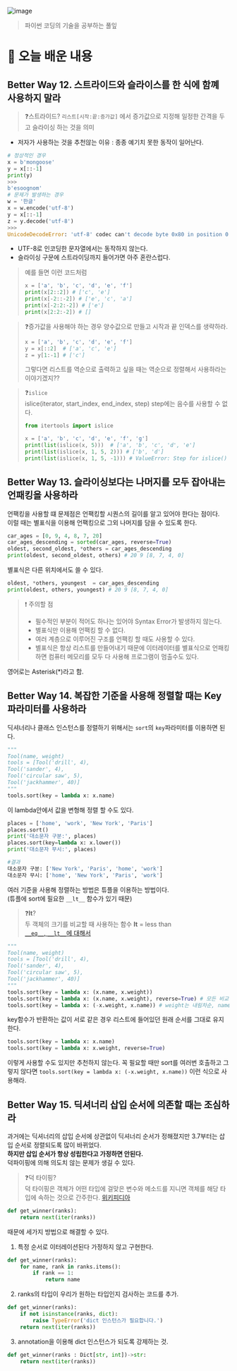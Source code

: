 ![image](https://user-images.githubusercontent.com/63278762/123659411-9fdc9380-d86d-11eb-9f26-0d97b6eaa300.png)
>
> 파이썬 코딩의 기술을 공부하는 풀잎

# 📝 오늘 배운 내용
## Better Way 12. 스트라이드와 슬라이스를 한 식에 함꼐 사용하지 말라
> ❓스트라이드?
> `리스트[시작:끝:증가값]` 에서 증가값으로 지정해 일정한 간격을 두고 슬라이싱 하는 것을 의미

* 저자가 사용하는 것을 추천않는 이유 : 종종 예기치 못한 동작이 일어난다.
```python
# 정상적인 경우
x = b'mongoose'
y = x[::-1]
print(y)
>>>
b'esoognom'
# 문제가 발생하는 경우
w = '한글'
x = w.encode('utf-8')
y = x[::-1]
z = y.decode('utf-8')
>>>
UnicodeDecodeError: 'utf-8' codec can't decode byte 0x80 in position 0: invalid start byte
```
* UTF-8로 인코딩한 문자열에서는 동작하지 않는다.
* 슬라이싱 구문에 스트라이딩까지 들어가면 아주 혼란스럽다.
> 예를 들면 이런 코드처럼
> ```python
> x = ['a', 'b', 'c', 'd', 'e', 'f']
> print(x[2::2]) # ['c', 'e']
> print(x[-2::-2]) # ['e', 'c', 'a']
> print(x[-2:2:-2]) # ['e']
> print(x[2:2:-2]) # []
> ```

> ❓증가값을 사용해야 하는 경우 양수값으로 만들고 시작과 끝 인덱스를 생략하라.
> ```python
> x = ['a', 'b', 'c', 'd', 'e', 'f']
> y = x[::2]  # ['a', 'c', 'e']
> z = y[1:-1] # ['c']
> ```
> 그렇다면 리스트를 역순으로 출력하고 싶을 때는 역순으로 정렬해서 사용하라는 이야기겠지??

> ❓`islice`    
> islice(iterator, start_index, end_index, step)
> step에는 음수를 사용할 수 없다.
> ```python
> from itertools import islice
>
> x = ['a', 'b', 'c', 'd', 'e', 'f', 'g']
> print(list(islice(x, 5)))  # ['a', 'b', 'c', 'd', 'e']
> print(list(islice(x, 1, 5, 2))) # ['b', 'd']
> print(list(islice(x, 1, 5, -1))) # ValueError: Step for islice() must be a positive integer or None.
> ```

## Better Way 13. 슬라이싱보다는 나머지를 모두 잡아내는 언패킹을 사용하라
언팩킹을 사용할 떄 문제점은 언팩킹할 시퀀스의 길이를 알고 있어야 한다는 점이다.     
이럴 때는 별표식을 이용해 언팩킹으로 그외 나머지를 담을 수 있도록 한다.
```python
car_ages = [0, 9, 4, 8, 7, 20]
car_ages_descending = sorted(car_ages, reverse=True)
oldest, second_oldest, *others = car_ages_descending
print(oldest, second_oldest, others) # 20 9 [8, 7, 4, 0]
```
별표식은 다른 위치에서도 쓸 수 있다. 
```python
oldest, *others, youngest  = car_ages_descending
print(oldest, others, youngest) # 20 9 [8, 7, 4, 0]
```
> ❗️ 주의할 점
> * 필수적인 부분이 적어도 하나는 있어야 Syntax Error가 발생하지 않는다.
> * 별표식만 이용해 언팩킹 할 수 없다.
> * 여러 계층으로 이루어진 구조를 언팩킹 할 때도 사용할 수 있다.
> * 별표식은 항상 리스트를 만들어내기 때문에 이터레이터를 별표식으로 언패킹하면 컴퓨터 메모리를 모두 다 사용해 프로그램이 멈출수도 있다. 

영어로는 Asterisk(*)라고 함.
## Better Way 14. 복잡한 기준을 사용해 정렬할 때는 Key 파라미터를 사용하라
딕셔너리나 클래스 인스턴스를 정렬하기 위해서는 `sort`의 `key`파라미터를 이용하면 된다.
```python
"""
Tool(name, weight) 
tools = [Tool('drill', 4),
Tool('sander', 4),
Tool('circular saw', 5),
Tool('jackhammer', 40)]
"""
tools.sort(key = lambda x: x.name)
```
이 lambda안에서 값을 변형해 정렬 할 수도 있다.
```python
places = ['home', 'work', 'New York', 'Paris']
places.sort()
print('대소문자 구분:', places)
places.sort(key=lambda x: x.lower())
print('대소문자 무시:', places)

#결과
대소문자 구분: ['New York', 'Paris', 'home', 'work']
대소문자 무시: ['home', 'New York', 'Paris', 'work']
```
여러 기준을 사용해 정렬하는 방법은 튜플을 이용하는 방법이다.   
(튜플에 sort에 필요한 `__lt__` 함수가 있기 때문)
> ❓__lt__?    
> 두 객체의 크기를 비교할 때 사용하는 함수
> __lt__ = less than    
> [`__eq__`, `__lt__`에 대해서](https://darkstart.tistory.com/180)

```python
"""
Tool(name, weight) 
tools = [Tool('drill', 4),
Tool('sander', 4),
Tool('circular saw', 5),
Tool('jackhammer', 40)]
"""
tools.sort(key = lambda x: (x.name, x.weight))
tools.sort(key = lambda x: (x.name, x.weight), reverse=True) # 모든 비교 기준을 내림차순으로
tools.sort(key = lambda x: (-x.weight, x.name)) # weight는 내림차순, name은 오름차순 
```
key함수가 반환하는 값이 서로 같은 경우 리스트에 들어있던 원래 순서를 그대로 유지한다.
```python
tools.sort(key = lambda x: x.name)
tools.sort(key = lambda x: x.weight, reverse=True)
```
이렇게 사용할 수도 있지만 추천하지 않는다. 꼭 필요할 때만 sort를 여러번 호출하고 그렇지 않다면 `tools.sort(key = lambda x: (-x.weight, x.name))` 이런 식으로 사용해라.
## Better Way 15. 딕셔너리 삽입 순서에 의존할 때는 조심하라
과거에는 딕셔너리의 삽입 순서에 상관없이 딕셔너리 순서가 정해졌지만 3.7부터는 삽입 순서로 정렬되도록 많이 바뀌었다.    
**하지만 삽입 순서가 항상 성립한다고 가정하면 안된다.**    
덕파이핑에 의해 의도치 않는 문제가 생길 수 있다.
> ❓덕 타이핑?    
> 덕 타이핑은 객체가 어떤 타입에 걸맞은 변수와 메소드를 지니면 객체를 해당 타입에 속하는 것으로 간주한다.
> [위키피디아](https://ko.wikipedia.org/wiki/%EB%8D%95_%ED%83%80%EC%9D%B4%ED%95%91)

```python
def get_winner(ranks):
    return next(iter(ranks))
```

때문에 세가지 방법으로 해결할 수 있다.
1. 특정 순서로 이터레이션된다 가정하지 않고 구현한다.
```python
def get_winner(ranks):
    for name, rank in ranks.items():
        if rank == 1:
            return name
```
2. ranks의 타입이 우리가 원하는 타입인지 검사하는 코드를 추가.
```python
def get_winner(ranks):
    if not isinstance(ranks, dict):
        raise TypeError('dict 인스턴스가 필요합니다.')
    return next(iter(ranks))
```
3. annotation을 이용해 dict 인스턴스가 되도록 강제하는 것.
```python
def get_winner(ranks : Dict[str, int])->str:
    return next(iter(ranks))
```
